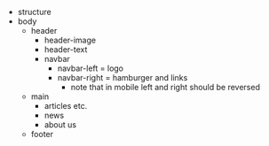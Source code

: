- structure
- body
    - header
        - header-image
        - header-text
        - navbar
            - navbar-left = logo
            - navbar-right = hamburger and links
                - note that in mobile left and right should be reversed
    - main
        - articles etc.
        - news
        - about us
    - footer
